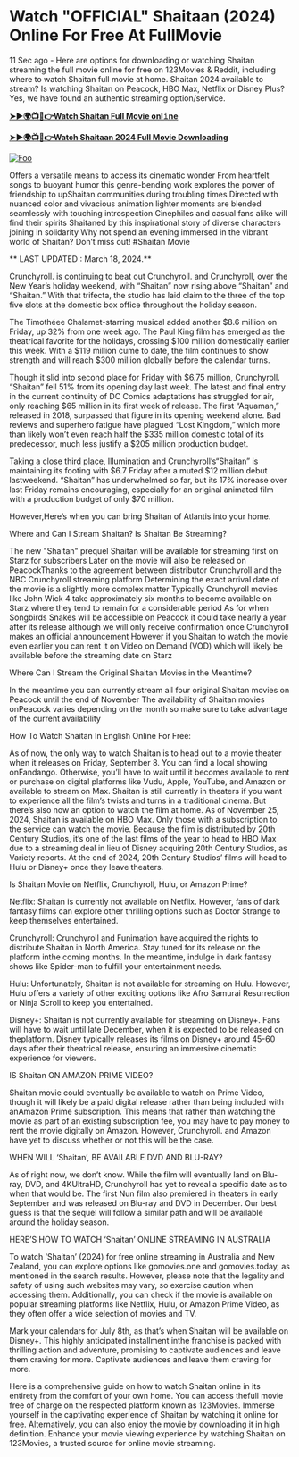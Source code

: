 # Watch "OFFICIAL" Shaitaan (2024) Online For Free At FullMovie

11 Sec ago - Here are options for downloading or watching Shaitan streaming the full movie online for free on 123Movies & Reddit, including where to watch Shaitan full movie at home. Shaitan 2024 available to stream? Is watching Shaitan on Peacock, HBO Max, Netflix or Disney Plus? Yes, we have found an authentic streaming option/service.


[**➤►🌍📺📱👉Watch Shaitan Full Movie onl𝚒ne**](https://bit.ly/shaitaan-2024-Full-Movie)

[**➤►🌍📺📱👉Watch Shaitaan 2024 Full Movie Downloading**](https://bit.ly/shaitaan-2024-Full-Movie)

[![Foo](https://static.wixstatic.com/media/b249f9_adac8f70fb3f45b88691696c77de18f3~mv2.gif)](https://bit.ly/shaitaan-2024-Full-Movie)


Offers a versatile means to access its cinematic wonder From heartfelt songs to buoyant humor this genre-bending work explores the power of friendship to upShaitan communities during troubling times Directed with nuanced color and vivacious animation lighter moments are blended seamlessly with touching introspection Cinephiles and casual fans alike will find their spirits Shaitaned by this inspirational story of diverse characters joining in solidarity Why not spend an evening immersed in the vibrant world of Shaitan? Don’t miss out! #Shaitan Movie

** LAST UPDATED : March 18, 2024.**

Crunchyroll. is continuing to beat out Crunchyroll. and Crunchyroll, over the New Year’s holiday weekend, with “Shaitan” now rising above “Shaitan” and “Shaitan.” With that trifecta, the studio has laid claim to the three of the top five slots at the domestic box office throughout the holiday season.

The Timothéee Chalamet-starring musical added another $8.6 million on Friday, up 32% from one week ago. The Paul King film has emerged as the theatrical favorite for the holidays, crossing $100 million domestically earlier this week. With a $119 million cume to date, the film continues to show strength and will reach $300 million globally before the calendar turns.

Though it slid into second place for Friday with $6.75 million, Crunchyroll. “Shaitan” fell 51% from its opening day last week. The latest and final entry in the current continuity of DC Comics adaptations has struggled for air, only reaching $65 million in its first week of release. The first “Aquaman,” released in 2018, surpassed that figure in its opening weekend alone. Bad reviews and superhero fatigue have plagued “Lost Kingdom,” which more than likely won’t even reach half the $335 million domestic total of its predecessor, much less justify a $205 million production budget.

Taking a close third place, Illumination and Crunchyroll’s“Shaitan” is maintaining its footing with $6.7 Friday after a muted $12 million debut lastweekend. “Shaitan” has underwhelmed so far, but its 17% increase over last Friday remains encouraging, especially for an original animated film with a production budget of only $70 million.

However,Here’s when you can bring Shaitan of Atlantis into your home.

Where and Can I Stream Shaitan? Is Shaitan Be Streaming?

The new "Shaitan" prequel Shaitan will be available for streaming first on Starz for subscribers Later on the movie will also be released on PeacockThanks to the agreement between distributor Crunchyroll and the NBC Crunchyroll streaming platform Determining the exact arrival date of the movie is a slightly more complex matter Typically Crunchyroll movies like John Wick 4 take approximately six months to become available on Starz where they tend to remain for a considerable period As for when Songbirds Snakes will be accessible on Peacock it could take nearly a year after its release although we will only receive confirmation once Crunchyroll makes an official announcement However if you Shaitan to watch the movie even earlier you can rent it on Video on Demand (VOD) which will likely be available before the streaming date on Starz

Where Can I Stream the Original Shaitan Movies in the Meantime?

In the meantime you can currently stream all four original Shaitan movies on Peacock until the end of November The availability of Shaitan movies onPeacock varies depending on the month so make sure to take advantage of the current availability

How To Watch Shaitan In English Online For Free:

As of now, the only way to watch Shaitan is to head out to a movie theater when it releases on Friday, September 8. You can find a local showing onFandango. Otherwise, you’ll have to wait until it becomes available to rent or purchase on digital platforms like Vudu, Apple, YouTube, and Amazon or available to stream on Max. Shaitan is still currently in theaters if you want to experience all the film’s twists and turns in a traditional cinema. But there’s also now an option to watch the film at home. As of November 25, 2024, Shaitan is available on HBO Max. Only those with a subscription to the service can watch the movie. Because the film is distributed by 20th Century Studios, it’s one of the last films of the year to head to HBO Max due to a streaming deal in lieu of Disney acquiring 20th Century Studios, as Variety reports. At the end of 2024, 20th Century Studios’ films will head to Hulu or Disney+ once they leave theaters.

Is Shaitan Movie on Netflix, Crunchyroll, Hulu, or Amazon Prime?

Netflix: Shaitan is currently not available on Netflix. However, fans of dark fantasy films can explore other thrilling options such as Doctor Strange to keep themselves entertained.

Crunchyroll: Crunchyroll and Funimation have acquired the rights to distribute Shaitan in North America. Stay tuned for its release on the platform inthe coming months. In the meantime, indulge in dark fantasy shows like Spider-man to fulfill your entertainment needs.

Hulu: Unfortunately, Shaitan is not available for streaming on Hulu. However, Hulu offers a variety of other exciting options like Afro Samurai Resurrection or Ninja Scroll to keep you entertained.

Disney+: Shaitan is not currently available for streaming on Disney+. Fans will have to wait until late December, when it is expected to be released on theplatform. Disney typically releases its films on Disney+ around 45-60 days after their theatrical release, ensuring an immersive cinematic experience for viewers.

IS Shaitan ON AMAZON PRIME VIDEO?

Shaitan movie could eventually be available to watch on Prime Video, though it will likely be a paid digital release rather than being included with anAmazon Prime subscription. This means that rather than watching the movie as part of an existing subscription fee, you may have to pay money to rent the movie digitally on Amazon. However, Crunchyroll. and Amazon have yet to discuss whether or not this will be the case.

WHEN WILL ‘Shaitan’, BE AVAILABLE DVD AND BLU-RAY?

As of right now, we don’t know. While the film will eventually land on Blu-ray, DVD, and 4KUltraHD, Crunchyroll has yet to reveal a specific date as to when that would be. The first Nun film also premiered in theaters in early September and was released on Blu-ray and DVD in December. Our best guess is that the sequel will follow a similar path and will be available around the holiday season.

HERE’S HOW TO WATCH ‘Shaitan’ ONLINE STREAMING IN AUSTRALIA

To watch ‘Shaitan’ (2024) for free online streaming in Australia and New Zealand, you can explore options like gomovies.one and gomovies.today, as mentioned in the search results. However, please note that the legality and safety of using such websites may vary, so exercise caution when accessing them. Additionally, you can check if the movie is available on popular streaming platforms like Netflix, Hulu, or Amazon Prime Video, as they often offer a wide selection of movies and TV.

Mark your calendars for July 8th, as that’s when Shaitan will be available on Disney+. This highly anticipated installment inthe franchise is packed with thrilling action and adventure, promising to captivate audiences and leave them craving for more. Captivate audiences and leave them craving for more.

Here is a comprehensive guide on how to watch Shaitan online in its entirety from the comfort of your own home. You can access thefull movie free of charge on the respected platform known as 123Movies. Immerse yourself in the captivating experience of Shaitan by watching it online for free. Alternatively, you can also enjoy the movie by downloading it in high definition. Enhance your movie viewing experience by watching Shaitan on 123Movies, a trusted source for online movie streaming.
